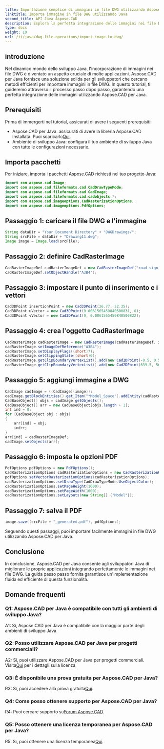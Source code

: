 ```yaml
---
title: Importazione semplice di immagini in file DWG utilizzando Aspose.CAD Java
linktitle: Importa immagine in file DWG utilizzando Java
second_title: API Java Aspose.CAD
description: Esplora la perfetta integrazione delle immagini nei file DWG utilizzando Aspose.CAD per Java. Segui la nostra guida passo passo per uno sviluppo efficiente.
type: docs
weight: 10
url: /it/java/dwg-file-operations/import-image-to-dwg/
---
```

## introduzione

Nel dinamico mondo dello sviluppo Java, l'incorporazione di immagini nei file DWG è diventato un aspetto cruciale di molte applicazioni. Aspose.CAD per Java fornisce una soluzione solida per gli sviluppatori che cercano metodi efficienti per importare immagini in file DWG. In questo tutorial, ti guideremo attraverso il processo passo dopo passo, garantendo una perfetta integrazione delle immagini utilizzando Aspose.CAD per Java.

## Prerequisiti

Prima di immergerti nel tutorial, assicurati di avere i seguenti prerequisiti:
- Aspose.CAD per Java: assicurati di avere la libreria Aspose.CAD installata. Puoi scaricarlo[Qui](https://releases.aspose.com/cad/java/).
- Ambiente di sviluppo Java: configura il tuo ambiente di sviluppo Java con tutte le configurazioni necessarie.

## Importa pacchetti

Per iniziare, importa i pacchetti Aspose.CAD richiesti nel tuo progetto Java:

```java
import com.aspose.cad.Image;
import com.aspose.cad.fileformats.cad.CadDrawTypeMode;
import com.aspose.cad.fileformats.cad.CadImage;
import com.aspose.cad.fileformats.cad.cadobjects.*;
import com.aspose.cad.imageoptions.CadRasterizationOptions;
import com.aspose.cad.imageoptions.PdfOptions;
```

## Passaggio 1: caricare il file DWG e l'immagine

```java
String dataDir = "Your Document Directory" + "DWGDrawings/";
String srcFile = dataDir + "Drawing11.dwg";
Image image = Image.load(srcFile);
```

## Passaggio 2: definire CadRasterImage

```java
CadRasterImageDef cadRasterImageDef = new CadRasterImageDef("road-sign-custom.png", 640, 562);
cadRasterImageDef.setObjectHandle("A3B4");
```

## Passaggio 3: impostare il punto di inserimento e i vettori

```java
Cad3DPoint insertionPoint = new Cad3DPoint(26.77, 22.35);
Cad3DPoint uVector = new Cad3DPoint(0.0061565450840500831, 0);
Cad3DPoint vVector = new Cad3DPoint(0, 0.0061565450840500822);
```

## Passaggio 4: crea l'oggetto CadRasterImage

```java
CadRasterImage cadRasterImage = new CadRasterImage(cadRasterImageDef, insertionPoint, uVector, vVector);
cadRasterImage.setImageDefReference("A3B4");
cadRasterImage.setDisplayFlags((short)7);
cadRasterImage.setClippingState((short)0);
cadRasterImage.getClipBoundaryVertexList().add(new Cad2DPoint(-0.5, 0.5));
cadRasterImage.getClipBoundaryVertexList().add(new Cad2DPoint(639.5, 561.5));
```

## Passaggio 5: aggiungi immagine a DWG

```java
CadImage cadImage = ((CadImage)(image));
cadImage.getBlockEntities().get_Item("*Model_Space").addEntity(cadRasterImage);
CadBaseObject[] objs = cadImage.getObjects();
CadBaseObject[] arr = new CadBaseObject[objs.length + 1];
int ind = 0;
for (CadBaseObject obj : objs)
{
    arr[ind] = obj;
    ind++;
}
arr[ind] = cadRasterImageDef;
cadImage.setObjects(arr);
```

## Passaggio 6: imposta le opzioni PDF

```java
PdfOptions pdfOptions = new PdfOptions();
CadRasterizationOptions cadRasterizationOptions = new CadRasterizationOptions();
pdfOptions.setVectorRasterizationOptions(cadRasterizationOptions);
cadRasterizationOptions.setDrawType(CadDrawTypeMode.UseObjectColor);
cadRasterizationOptions.setPageHeight(1600);
cadRasterizationOptions.setPageWidth(1600);
cadRasterizationOptions.setLayouts(new String[] {"Model"});
```

## Passaggio 7: salva il PDF

```java
image.save((srcFile + "_generated.pdf"), pdfOptions);
```

Seguendo questi passaggi, puoi importare facilmente immagini in file DWG utilizzando Aspose.CAD per Java.

## Conclusione

In conclusione, Aspose.CAD per Java consente agli sviluppatori Java di migliorare le proprie applicazioni integrando perfettamente le immagini nei file DWG. La guida passo passo fornita garantisce un'implementazione fluida ed efficiente di questa funzionalità.

## Domande frequenti

### Q1: Aspose.CAD per Java è compatibile con tutti gli ambienti di sviluppo Java?

A1: Sì, Aspose.CAD per Java è compatibile con la maggior parte degli ambienti di sviluppo Java.

### Q2: Posso utilizzare Aspose.CAD per Java per progetti commerciali?

 A2: Sì, puoi utilizzare Aspose.CAD per Java per progetti commerciali. Visita[Qui](https://purchase.aspose.com/buy) per i dettagli sulla licenza.

### Q3: È disponibile una prova gratuita per Aspose.CAD per Java?

 R3: Sì, puoi accedere alla prova gratuita[Qui](https://releases.aspose.com/).

### Q4: Come posso ottenere supporto per Aspose.CAD per Java?

 R4: Puoi cercare supporto su[Forum Aspose.CAD](https://forum.aspose.com/c/cad/19).

### Q5: Posso ottenere una licenza temporanea per Aspose.CAD per Java?

 R5: Sì, puoi ottenere una licenza temporanea[Qui](https://purchase.aspose.com/temporary-license/).